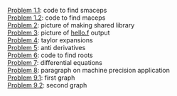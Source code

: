 [Problem 1.1](https://jaredcl1994.github.io/math4610/SoftwareManual/smaceps): code to find smaceps  
[Problem 1.2](https://jaredcl1994.github.io/math4610/SoftwareManual/maceps): code to find maceps    
[Problem 2](https://jaredcl1994.github.io/math4610/homework1/library.png): picture of making shared library      
[Problem 3](https://jaredcl1994.github.io/math4610/homework1/output.png): picture of [hello.f](https://jaredcl1994.github.io/math4610/SoftwareManual/hello) output    
[Problem 4](https://jaredcl1994.github.io/math4610/homework1/Scanned%20Documents(1).pdf): taylor expansions  
[Problem 5](https://jaredcl1994.github.io/math4610/homework1/Scanned%20Documents(1).pdf): anti derivatives  
[Problem 6](https://jaredcl1994.github.io/math4610/SoftwareManual/roots): code to find roots    
[Problem 7](https://jaredcl1994.github.io/math4610/homework1/Scanned%20Documents(1).pdf): differential equations  
[Problem 8](https://jaredcl1994.github.io/math4610/homework1/paragraph.pdf): paragraph on machine precision application  
[Problem 9.1](https://jaredcl1994.github.io/math4610/homework1/x0is4.png): first graph  
[Problem 9.2](https://jaredcl1994.github.io/math4610/homework1/x0is400.png): second graph  
